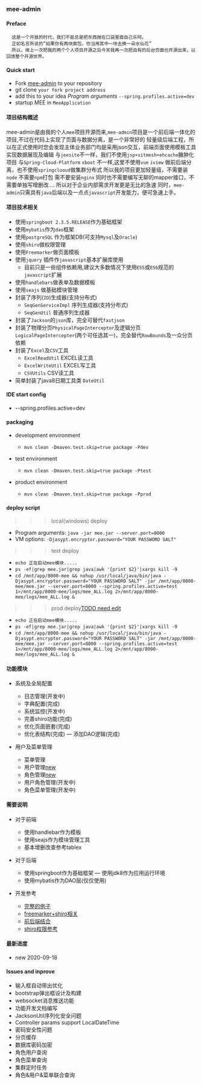 
### mee-admin

#### Preface

```
  这是一个开放的时代，我们不能总是把东西揣在口袋里面自己乐呵。
  正如名言所说的“如果你有两块面包，你当用其中一块去换一朵水仙花”
  所以，继上一次把我的两个个人项目开源之后今天我再一次把自有的后台页面也开源出来，以回馈整个开源世界。
```

#### Quick start

+ Fork [mee-admin](https://github.com//funnyzpc/mee-admin/fork) to your repository
+ git clone  `your fork project address `
+ add this to your idea _Program arguments_ `--spring.profiles.active=dev`
+ startup MEE in `MeeApplication`

#### 项目结构概述

  mee-admin是由我的个人`mee`项目开源而来,`mee-admin`项目是一个前后端一体化的项目,不过在代码上实现了页面与数据分离，是一个非常好的
  轻量级后端工程，所以在正式使用时您会发现主体业务部门均是采用json交互，前端页面使用模板工具实现数据展现及编辑
  与`jeesite`不一样，我们不使用`jsp+sitmesh+ehcache`臃肿化项目
  与`Spring-Cloud-Platform` `xboot` 不一样,这里不使用`vue` `iview` 做前后端分离，也不使用`springclooud`做集群分布式
  所以我的项目更加轻量级，不需要装`node` 不需要`npm`打包 需不要安装`nginx` 同时也不需要编写无聊的mapper接口，不需要单独写增删改....
  所以对于企业内部需求开发更是无比的急速
  同时，`mee-admin`只需具有`java`后端以及一点点`javascript`开发能力，便可急速上手。

#### 项目技术相关

+ 使用`springboot 2.3.5.RELEASE`作为基础框架
+ 使用`mybatis`作为`dao`框架
+ 使用`postgreSQL` 作为框架DB(可支持`Mysql`及`Oracle`)
+ 使用`shiro`做权限管理
+ 使用`Freemarker`做页面模板
+ 使用`jquery` 插件作`javascript`基本扩展库使用
  - 目前只是一些组件依赖用,建议大多数情况下使用`ES5`或`ES6`规范的`javascript`扩展
+ 使用`handlebars`做表单及数据模板
+ 使用`seajs` 做基础模块管理
+ 封装了序列(`ID`)生成器(支持分布式)
    - `SeqGenServiceImpl` 序列生成器(支持分布式)
    - `SeqGenUtil` 普通序列生成器
+ 封装了`Jackson`的`json`库，完全可替代`fastjson`
+ 封装了物理分页`PhysicalPageInterceptor`及逻辑分页`LogicalPageIntercepter`(两个可任选其一)，完全替代`RowBounds`及一众分页依赖
+ 封装了`Excel`及`CSV`工具
  - `ExcelReadUtil` EXCEL读工具
  - `ExcelWriteUtil` EXCEL写工具
  - `CSVUtils` CSV读工具
+ 简单封装了java8日期工具类 `DateUtil`

#### IDE start config
+ --spring.profiles.active=dev

#### packaging
+ development environment
    - `mvn clean -Dmaven.test.skip=true package -Pdev`
    
+ test environment
    - `mvn clean -Dmaven.test.skip=true package -Ptest`

+ product environment
    - `mvn clean -Dmaven.test.skip=true package -Pprod`

#### deploy script
>>> local(windows) deploy
+ Program arguments: ` java -jar mee.jar --server.port=8000 `
+ VM options: `-Djasypt.encryptor.password="YOUR PASSWORD SALT"`


>>> test deploy
+ `echo 正在启动mee模块.....`
+ `ps -ef|grep mee.jar|grep java|awk '{print $2}'|xargs kill -9`
+ `cd /mnt/app/8000-mee && nohup /usr/local/java/bin/java -Djasypt.encryptor.password="YOUR PASSWORD SALT" -jar /mnt/app/8000-mee/mee.jar --server.port=8000 --spring.profiles.active=test  1>/mnt/app/8000-mee/logs/mee_ALL.log 2>/mnt/app/8000-mee/logs/mee_ALL.log &`

>>> prod deploy[TODO need edit](#)
+ `echo 正在启动mee模块.....`
+ `ps -ef|grep mee.jar|grep java|awk '{print $2}'|xargs kill -9`
+ `cd /mnt/app/8000-mee && nohup /usr/local/java/bin/java -Djasypt.encryptor.password="YOUR PASSWORD SALT" -jar /mnt/app/8000-mee/mee.jar --server.port=8000 --spring.profiles.active=test  1>/mnt/app/8000-mee/logs/mee_ALL.log 2>/mnt/app/8000-mee/logs/mee_ALL.log &`

#### 功能模块
+ 系统及全局配置
    - 日志管理(开发中)
    - 字典配置(完成)
    - 系统监控(开发中)
    - 完善shiro功能(完成)
    - 优化页面嵌套(完成)
    - 优化表结构(完成)
    — 添加DAO逻辑(完成)

+ 用户及菜单管理
    - 菜单管理
    - 用户管理[new](#)
    - 角色管理[new](#)
    - 用户角色管理(开发中)
    - 角色菜单管理(开发中)

#### 需要说明
+ 对于前端
    - 使用handlebar作为模板
    - 使用seajs作为模块管理工具
    - 基本增删改查参考tablex
    
    
+ 对于后端
    - 使用springboot作为基础框架
    — 使用jdk8作为应用运行环境
    - 使用mybatis作为DAO层(仅仅使用)

+ 开发参考
  - [完整的例子](https://github.com/zhaojiatao/springboot-zjt-chapter10-springboot-mysql-mybatis-shiro-freemarker-layui)
  - [freemarker+shiro相关](https://github.com/fuce1314/Springboot_v2)
  - [前后端结合](https://github.com/enilu/web-flash)
  - [shiro权限参考](https://www.cnblogs.com/Jimc/p/10031094.html)

#### 最新进度
 + new 2020-09-18

#### Issues and inprove
+ 输入框自动带出优化
+ bootstrap弹出框设计及构建
+ websocket消息推送功能
+ 功能开发文档编写
+ JacksonUtil序列化安全问题
+ Controller params support LocalDateTime
+ 密码安全性问题
+ 分页缓存
+ 数据库密码加密
+ 角色用户查询
+ 角色菜单查询  
+ 集群定时任务
+ 角色&用户&菜单联合查询
